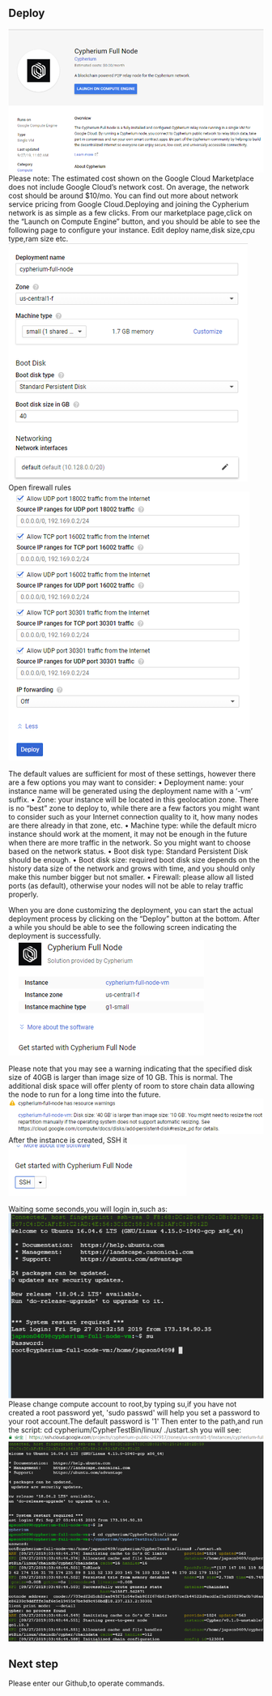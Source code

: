 ## Deploy
![](./GCP/start.png)
Please note: The estimated cost shown on the Google Cloud Marketplace does not include Google Cloud’s network cost. On average, the network cost should
be around $10/mo. You can find out more about network service pricing from Google Cloud.Deploying and joining the Cypherium network is as simple as a
few clicks. From our marketplace page,click on the “Launch on Compute Engine” button, and you should be able to see the following page to configure your
instance.
Edit deploy name,disk size,cpu type,ram size etc.
![](./GCP/name.png)
Open firewall rules
![](./GCP/firewall.png)

The default values are sufficient for most of these settings, however there are a few options you may want to consider:
•	Deployment name: your instance name will be generated using the deployment name with a ‘-vm’ suffix.
•	Zone: your instance will be located in this geolocation zone. There is no “best” zone to deploy to, while there are a few factors you might want to consider
    such as your Internet connection quality to it, how many nodes are there already
    in that zone, etc.
•	Machine type: while the default micro instance should work at the moment, it may not be enough in the future when there are more traffic in the network.
    So you might want to choose based on the network status.
•	Boot disk type: Standard Persistent Disk should be enough.
•	Boot disk size: required boot disk size depends on the history data size of the network and grows with time, and you should only make this number bigger
    but not smaller.
•	Firewall: please allow all listed ports (as default), otherwise your nodes will not be able to relay traffic properly.

When you are done customizing the deployment, you can start the actual deployment process by clicking on the “Deploy” button at the bottom. After a while
you should be able to see the following screen indicating the deployment is successfully.
![](./GCP/success.png)

Please note that you may see a warning indicating that the specified disk size of 40GB is larger than image size of 10 GB. This is normal. The additional
disk space will offer plenty of room to store chain data allowing the node to run for a
long time into the future.
![](./GCP/warn.png)
After the instance is created, SSH it
![](./GCP/ssh.png)

Waiting some seconds,you will login in,such as:
![](./GCP/root.png)
Please change compute account to root,by typing su,if you have not created a root password yet, 'sudo passwd' will help you set a password to your root
account.The default password is '1'
Then enter to the path,and run the script:
cd cypherium/CypherTestBin/linux/
./ustart.sh
you will see:
![](./GCP/run.png)

## Next step
Please enter our Github,to operate commands.
